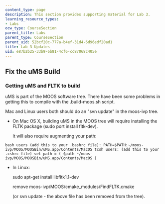 ```yaml
---
content_type: page
description: This section provides supporting material for Lab 3.
learning_resource_types:
- Labs
ocw_type: CourseSection
parent_title: Labs
parent_type: CourseSection
parent_uid: 52bcf20c-777a-b4ef-31d4-6d96edf20ad1
title: Lab 3 Updates
uid: e87b2b25-33b9-6b81-4cf6-cc87068c405e
---
```


Fix the uMS Build
-----------------

### Getting uMS and FLTK to build

uMS is part of the MOOS software tree. There have been some problems in getting this to compile with the .build-moos.sh script.

Mac and Linux users both should do an "svn update" in the moos-ivp tree.

*   On Mac OS X, building uMS in the MOOS tree will require installing the FLTK package (sudo port install fltk-dev).
    
    It will also require augmenting your path:
    

```
bash users (add this to your .bashrc file): PATH=$PATH:~/moos-ivp/MOOS/MOOSBin/uMS.app/Contents/MacOS tcsh users: (add this to your .cshrc file) set path = ( $path ~/moos-ivp/MOOS/MOOSBin/uMS.app/Contents/MacOS )
```

*   In Linux:
    
    sudo apt-get install libfltk1.1-dev
    
    remove moos-ivp/MOOS/cmake\_modules/FindFLTK.cmake
    
    (or svn update - the above file has been removed from the tree).